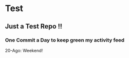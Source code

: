 # Test
## Just a Test Repo !!
### One Commit a Day to keep green my activity feed 

20-Ago: Weekend!